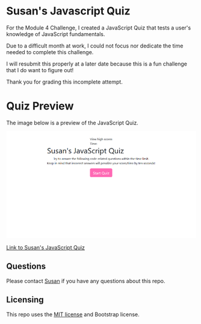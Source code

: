 # Susan's Javascript Quiz

For the Module 4 Challenge, I created a JavaScript Quiz that tests a user's knowledge of JavaScript fundamentals.

Due to a difficult month at work, I could not focus nor dedicate the time needed to complete this challenge. 

I will resubmit this properly at a later date because this is a fun challenge that I do want to figure out!

Thank you for grading this incomplete attempt.

# Quiz Preview

The image below is a preview of the JavaScript Quiz.

<img alt="screenshot of JavaScript Quiz" src="assets\images\javascript-quiz-screenshot.png" />

[Link to Susan's JavaScript Quiz](https://github.com/s-s-lee/javascript-quiz/blob/main/LICENSE)

## Questions

Please contact [Susan](https://github.com/s-s-lee) if you have any questions about this repo.

## Licensing

This repo uses the [MIT license](https://github.com/s-s-lee/javascript-quiz/blob/main/LICENSE) and Bootstrap license.